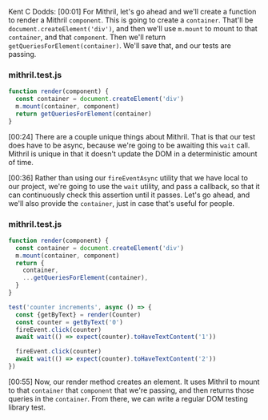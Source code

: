 Kent C Dodds: [00:01] For Mithril, let's go ahead and we'll create a function to render a Mithril `component`. This is going to create a `container`. That'll be `document.createElement('div')`, and then we'll use `m.mount` to mount to that `container`, and that `component`. Then we'll return `getQueriesForElement(container)`. We'll save that, and our tests are passing.

### mithril.test.js
```javascript
function render(component) {
  const container = document.createElement('div')
  m.mount(container, component)
  return getQueriesForElement(container)
}
```

[00:24] There are a couple unique things about Mithril. That is that our test does have to be async, because we're going to be awaiting this `wait` call. Mithril is unique in that it doesn't update the DOM in a deterministic amount of time.

[00:36] Rather than using our `fireEventAsync` utility that we have local to our project, we're going to use the `wait` utility, and pass a callback, so that it can continuously check this assertion until it passes. Let's go ahead, and we'll also provide the `container`, just in case that's useful for people.

### mithril.test.js
```js
function render(component) {
  const container = document.createElement('div')
  m.mount(container, component)
  return {
    container,
    ...getQueriesForElement(container),
  }
}

test('counter increments', async () => {
  const {getByText} = render(Counter)
  const counter = getByText('0')
  fireEvent.click(counter)
  await wait(() => expect(counter).toHaveTextContent('1'))

  fireEvent.click(counter)
  await wait(() => expect(counter).toHaveTextContent('2'))
})
```

[00:55] Now, our render method creates an element. It uses Mithril to mount to that `container` that `component` that we're passing, and then returns those queries in the `container`. From there, we can write a regular DOM testing library test.

